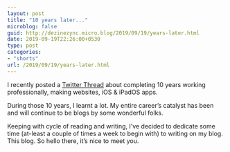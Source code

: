 ```yaml
---
layout: post
title: "10 years later..."
microblog: false
guid: http://dezinezync.micro.blog/2019/09/19/years-later.html
date: 2019-09-19T22:26:00+0530
type: post
categories:
- "shorts"
url: /2019/09/19/years-later.html
---
```

<p>I recently posted a <a href="https://twitter.com/dezinezync/status/1173472372143190016">Twitter Thread</a> about completing 10 years working professionally, making websites, iOS & iPadOS apps. </p>
<p>During those 10 years, I learnt a lot. My entire career’s catalyst has been and will continue to be blogs by some wonderful folks. </p>
<p>Keeping with cycle of reading and writing, I’ve decided to dedicate some time (at-least a couple of times a week to begin with) to writing on my blog. This blog. So hello there, it’s nice to meet you. </p>
